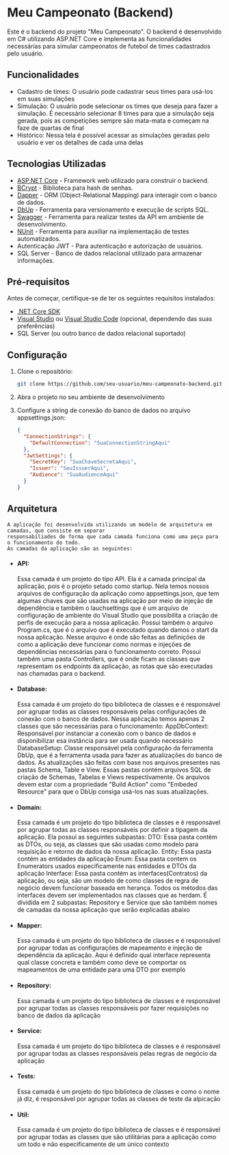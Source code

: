# Meu Campeonato (Backend)

Este é o backend do projeto "Meu Campeonato". O backend é desenvolvido em C# utilizando ASP.NET Core e implementa as funcionalidades necessárias para simular campeonatos de futebol de times cadastrados pelo usuário.

## Funcionalidades
- Cadastro de times: O usuário pode cadastrar seus times para usá-los em suas simulações
- Simulação: O usuário pode selecionar os times que deseja para fazer a simulação. É necessário selecionar 8 times para que a simulação seja gerada, pois as competições sempre  são mata-mata e começam na faze de quartas de final
- Histórico: Nessa tela é possível acessar as simulações geradas pelo usuário e ver os detalhes de cada uma delas
 

## Tecnologias Utilizadas

- [ASP.NET Core](https://dotnet.microsoft.com/download) - Framework web utilizado para construir o backend.
- [BCrypt](https://github.com/BcryptNet/bcrypt.net) - Biblioteca para hash de senhas.
- [Dapper](https://dapper-tutorial.net/) - ORM (Object-Relational Mapping) para interagir com o banco de dados.
- [DbUp](https://dbup.readthedocs.io/) - Ferramenta para versionamento e execução de scripts SQL.
- [Swagger](https://swagger.io) - Ferramenta para realizar testes da API em ambiente de desenvolvimento.
- [NUnit](https://nunit.org) - Ferramenta para auxiliar na implementação de testes automatizados.
- Autenticação JWT - Para autenticação e autorização de usuários.
- SQL Server - Banco de dados relacional utilizado para armazenar informações.

## Pré-requisitos

Antes de começar, certifique-se de ter os seguintes requisitos instalados:

- [.NET Core SDK](https://dotnet.microsoft.com/download)
- [Visual Studio](https://visualstudio.microsoft.com/) ou [Visual Studio Code](https://code.visualstudio.com/) (opcional, dependendo das suas preferências)
- SQL Server (ou outro banco de dados relacional suportado)

## Configuração

1. Clone o repositório:

   ```bash
   git clone https://github.com/seu-usuario/meu-campeonato-backend.git

2. Abra o projeto no seu ambiente de desenvolvimento

3. Configure a string de conexão do banco de dados no arquivo appsettings.json:
    ```json
    {
      "ConnectionStrings": {
        "DefaultConnection": "SuaConnectionStringAqui"
      },
      "JwtSettings": {
        "SecretKey": "SuaChaveSecretaAqui",
        "Issuer": "SeuIssuerAqui",
        "Audience": "SuaAudienceAqui"
      }
    }

## Arquitetura

    A aplicação foi desenvolvida utilizando um modelo de arquitetura em camadas, que consiste em separar
    responsabiliades de forma que cada camada funciona como uma peça para o funcionamento do todo. 
    As camadas da aplicação são as seguintes:
- #### API:
    Essa camada é um projeto do tipo API. Ela é a camada principal da aplicação, pois é o projeto setado como
    startup. Nela temos nossos arquivos de configuração da aplicação como appsettings.json, que tem algumas
    chaves que são usadas na aplicação por meio de injeção de dependência e também o lauchsettings que é um
    arquivo de configuração de ambiente do Visual Studio que possibilita a criação de perfis de execução para
    a nossa aplicação. Possui também o arquivo Program.cs, que é o arquivo que é executado quando damos o
    start da nossa aplicação. Nesse arquivo é onde são feitas as definições de como a aplicação deve funcionar
    como normas e injeções de dependências necessárias para o funcionamento correto.
    Possui também uma pasta Controllers, que é onde ficam as classes que representam os endpoints da
    aplicação, as rotas que são executadas nas chamadas para o backend.
- #### Database:
    Essa camada é um projeto do tipo biblioteca de classes e é responsável por agrupar todas as classes
    responsáveis pelas configurações de conexão com o banco de dados. Nessa aplicação temos apenas 2 classes
    que são necessárias para o funcionamento:
    AppDbContext: Responsável por instanciar a conexão com o banco de dados e disponibilizar esa instância
    para ser usada quando necessário
    DatabaseSetup: Classe responsável pela configuração da ferramenta DbUp, que é a ferramenta usada para
    fazer as atualizações do banco de dados. As atualizações são feitas com base nos arquivos presentes nas
    pastas Schema, Table e View. Essas pastas contém arquivos SQL de criação de Schemas, Tabelas e Views
    respectivamente. Os arquivos devem estar com a propriedade "Build Action" como "Embeded Resource" para que
    o DbUp consiga usá-los nas suas atualizações.
- #### Domain:
    Essa camada é um projeto do tipo biblioteca de classes e é responsável por agrupar todas as classes
    responsáveis por definir a tipagem da aplicação. Ela possui as seguintes subpastas:
    DTO: Essa pasta contém as DTOs, ou seja, as classes que são usadas como modelo para requisição e retorno
    de dados da nossa aplicação.
    Entity: Essa pasta contém as entidades da aplicação
    Enum: Essa pasta contem os Enumerators usados especificamente nas entidades e DTOs da aplicação
    Interface: Essa pasta contém as interfaces(Contratos) da aplicação, ou seja, são um modelo de como classes
    de regra de negócio devem funcionar baseada em herança. Todos os métodos das interfaces devem ser
    implementados nas classes que as herdam. É dividida em 2 subpastas: Repository e Service que são também
    nomes de camadas da nossa aplicação que serão explicadas abaixo
- #### Mapper:
    Essa camada é um projeto do tipo biblioteca de classes e é responsável por agrupar todas as configurações
    de mapeamento e injeção de dependência da aplicação. Aqui é definido qual interface representa qual classe
    concreta e também como deve se comportar os mapeamentos de uma entidade para uma DTO por exemplo
- #### Repository:
    Essa camada é um projeto do tipo biblioteca de classes e é responsável por agrupar todas as classes
    responsáveis por fazer requisições no banco de dados da aplicação
- #### Service:
    Essa camada é um projeto do tipo biblioteca de classes e é responsável por agrupar todas as classes
    responsáveis pelas regras de negócio da aplicação
- #### Tests:
    Essa camada é um projeto do tipo biblioteca de classes e como o nome já diz, é responsável por agrupar
    todas as classes de teste da alpicação
- #### Util:
    Essa camada é um projeto do tipo biblioteca de classes e é responsável por agrupar todas as classes que
    são utilitárias para a aplicação como um todo e não especificamente de um único contexto
  
